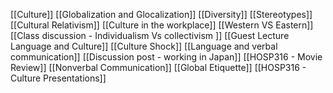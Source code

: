 [[Culture]]
[[Globalization and Glocalization]]
[[Diversity]]
[[Stereotypes]]
[[Cultural Relativism]]
[[Culture in the workplace]]
[[Western VS Eastern]]
[[Class discussion - Individualism Vs collectivism ]]
[[Guest Lecture Language and Culture]]
[[Culture Shock]]
[[Language and verbal communication]]
[[Discussion post - working in Japan]]
[[HOSP316 - Movie Review]]
[[Nonverbal Communication]]
[[Global Etiquette]]
[[HOSP316 - Culture Presentations]]

